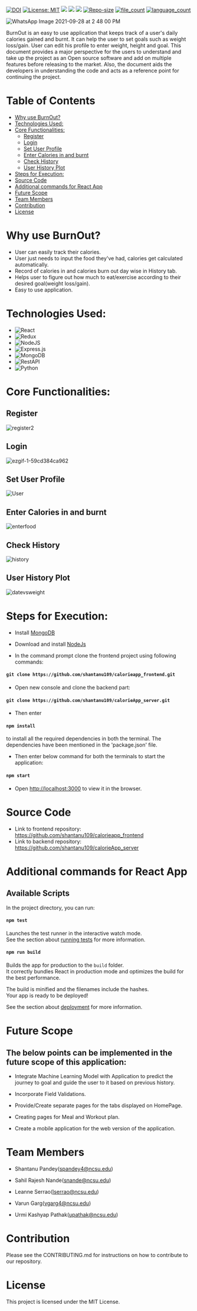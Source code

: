 <a href="https://doi.org/10.5281/zenodo.5534872"><img src="https://zenodo.org/badge/DOI/10.5281/zenodo.5534872.svg" alt="DOI"></a> [![License: MIT](https://img.shields.io/badge/License-MIT-yellow.svg)](https://github.com/shantanu109/calorieapp_frontend/blob/main/LICENSE.md) <a href="https://img.shields.io/github/commits-since/shantanu109/calorieapp_frontend/1.0.0.svg" ><img src="https://img.shields.io/github/commits-since/shantanu109/calorieapp_frontend/1.0.0.svg"></a>   <a href="https://img.shields.io/github/issues/shantanu109/calorieapp_frontend.svg" ><img src="https://img.shields.io/github/issues/shantanu109/calorieapp_frontend.svg"></a>  <a href="https://img.shields.io/github/issues-closed/shantanu109/calorieapp_frontend.svg"><img src="https://img.shields.io/github/issues-closed/shantanu109/calorieapp_frontend.svg"></a> 
[![Repo-size](https://img.shields.io/github/repo-size/shantanu109/calorieapp_frontend)](https://GitHub.com/shantanu109/calorieapp_frontend/)
[![file_count](https://img.shields.io/github/directory-file-count/shantanu109/calorieapp_frontend)](https://GitHub.com/shantanu109/calorieapp_frontend/)
[![language_count](https://img.shields.io/github/languages/count/shantanu109/calorieapp_frontend)](https://GitHub.com/shantanu109/calorieapp_frontend/)  

![WhatsApp Image 2021-09-28 at 2 48 00 PM](https://user-images.githubusercontent.com/25662536/135546154-cfae1d2e-439a-4edc-b0bb-57f693ef5a83.jpeg)

BurnOut is an easy to use application that keeps track of a user's daily calories gained and burnt. It can help the user to set goals such as weight loss/gain. User can edit his profile to enter weight, height and goal. This document provides a major perspective for the users to understand and take up the project as an Open source software and add on multiple features before releasing to the market. Also, the document aids the developers in understanding the code and acts as a reference point for continuing the project. 

<!-- START doctoc generated TOC please keep comment here to allow auto update -->
<!-- DON'T EDIT THIS SECTION, INSTEAD RE-RUN doctoc TO UPDATE -->
# Table of Contents  

- [Why use BurnOut?](#why-use-burnout)
- [Technologies Used:](#technologies-used)
- [Core Functionalities:](#core-functionalities)
  - [Register](#register)
  - [Login](#login)
  - [Set User Profile](#set-user-profile)
  - [Enter Calories in and burnt](#enter-calories-in-and-burnt)
  - [Check History](#check-history)
  - [User History Plot](#user-history-plot)
- [Steps for Execution:](#steps-for-execution)
- [Source Code](#source-code)
- [Additional commands for React App](#additional-commands-for-react-app)
- [Future Scope](#future-scope)
- [Team Members](#team-members)
- [Contribution](#contribution)
- [License](#license)

<!-- END doctoc generated TOC please keep comment here to allow auto update -->

# Why use BurnOut?
 - User can easily track their calories.
 - User just needs to input the food they've had, calories get calculated automatically.
 - Record of calories in and calories burn out day wise in History tab.
 - Helps user to figure out how much to eat/exercise according to their desired goal(weight loss/gain).
 - Easy to use application.

# Technologies Used:
 - ![React](https://img.shields.io/badge/react-%2320232a.svg?style=for-the-badge&logo=react&logoColor=%2361DAFB)
 - ![Redux](https://img.shields.io/badge/redux-%23593d88.svg?style=for-the-badge&logo=redux&logoColor=white)
 - ![NodeJS](https://img.shields.io/badge/node.js-6DA55F?style=for-the-badge&logo=node.js&logoColor=white)
 - ![Express.js](https://img.shields.io/badge/express.js-%23404d59.svg?style=for-the-badge&logo=express&logoColor=%2361DAFB)
 - ![MongoDB](https://img.shields.io/badge/MongoDB-%234ea94b.svg?style=for-the-badge&logo=mongodb&logoColor=white)  
 - ![RestAPI](https://img.shields.io/badge/RestAPI-005571?style=for-the-badge&logo=restapi)
 - ![Python](https://img.shields.io/badge/python-3670A0?style=for-the-badge&logo=python&logoColor=ffdd54)
 
 # Core Functionalities:
 
 ## Register
![register2](https://user-images.githubusercontent.com/25662536/135362555-0b318a15-6055-46b1-9a68-fdb6347341b5.gif)

 ## Login
 ![ezgif-1-59cd384ca962](https://user-images.githubusercontent.com/25662536/135186441-62458bc0-72ff-41b5-84d4-39b4e8985b71.gif)
 
 ## Set User Profile
 ![User](https://user-images.githubusercontent.com/25662536/135188482-8a80702e-3405-479a-be9f-3fa5cb249a9f.gif)
 
 ## Enter Calories in and burnt
 ![enterfood](https://user-images.githubusercontent.com/25662536/135545398-70feedb5-b82e-41d9-996e-d3902492883e.gif)
 
 ## Check History
 ![history](https://user-images.githubusercontent.com/25662536/135545802-0386c959-1bea-4b18-abae-c834862385c6.gif)

 ## User History Plot
 ![datevsweight](https://user-images.githubusercontent.com/89487138/135519908-74894e53-c8a7-423a-af1e-66bfcf5cd1de.png)

# Steps for Execution:
 - Install [MongoDB](https://docs.mongodb.com/manual/tutorial/install-mongodb-on-windows)
 - Download and install [NodeJs](https://nodejs.org/en/download/)
 
 - In the command prompt clone the frontend project using following commands:
#### `git clone https://github.com/shantanu109/calorieapp_frontend.git`
 - Open new console and clone the backend part:
#### `git clone https://github.com/shantanu109/calorieApp_server.git`

 - Then enter
#### `npm install`
 to install all the required dependencies in both the terminal. The dependencies have been mentioned in the 'package.json' file.

 - Then enter below command for both the terminals to start the application:
#### `npm start`

 - Open [http://localhost:3000](http://localhost:3000) to view it in the browser.
 
# Source Code
 - Link to frontend repository: https://github.com/shantanu109/calorieapp_frontend
 - Link to backend repository: https://github.com/shantanu109/calorieApp_server

# Additional commands for React App

## Available Scripts

In the project directory, you can run:

#### `npm test`

Launches the test runner in the interactive watch mode.\
See the section about [running tests](https://facebook.github.io/create-react-app/docs/running-tests) for more information.

#### `npm run build`

Builds the app for production to the `build` folder.\
It correctly bundles React in production mode and optimizes the build for the best performance.

The build is minified and the filenames include the hashes.\
Your app is ready to be deployed!

See the section about [deployment](https://facebook.github.io/create-react-app/docs/deployment) for more information.



# Future Scope

## The below points can be implemented in the future scope of this application:

 - Integrate Machine Learning Model with Application to predict the journey to goal and guide the user to it based on previous history.

 - Incorporate Field Validations.

 - Provide/Create separate pages for the tabs displayed on HomePage.

 - Creating pages for Meal and Workout plan.

 - Create a mobile application for the web version of the application.
 
# Team Members

 - Shantanu Pandey(spandey4@ncsu.edu)

 - Sahil Rajesh Nande(snande@ncsu.edu)

 - Leanne Serrao(lserrao@ncsu.edu)

 - Varun Garg(vgarg4@ncsu.edu)

 - Urmi Kashyap Pathak(upathak@ncsu.edu)

# Contribution

Please see the CONTRIBUTING.md for instructions on how to contribute to our repository.

# License

This project is licensed under the MIT License.
